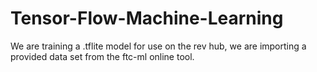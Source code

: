 # Tensor-Flow-Machine-Learning
We are training a .tflite model for use on the rev hub, we are importing a provided data set from the ftc-ml online tool.
